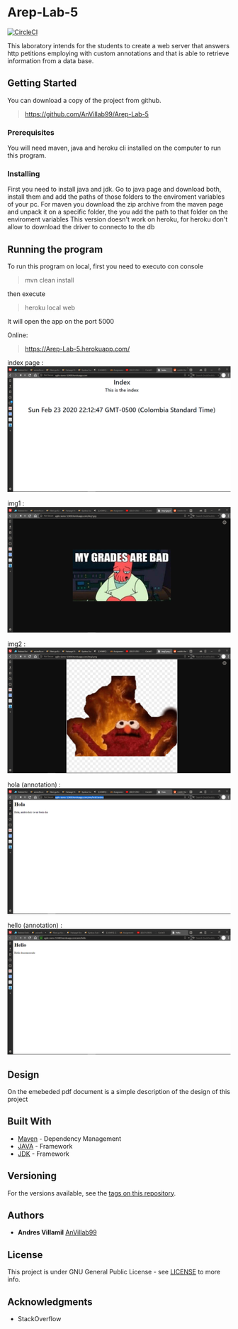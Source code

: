 # Arep-Lab-5
[![CircleCI](https://circleci.com/gh/AnVillab99/BetterSpring.svg?style=svg)](https://circleci.com/gh/AnVillab99/BetterSpring)

This laboratory intends for the students to create a web server that answers http petitions employing with custom annotations and that is able to retrieve information from a data base.

## Getting Started

You can download a copy of the project from github.
>https://github.com/AnVillab99/Arep-Lab-5


### Prerequisites

You will need maven, java and heroku cli installed on the computer to run this program.


### Installing

First you need to install java and jdk.
Go to java page and download both, install them and add the paths of those folders to the enviroment variables of your pc.
For maven you download the zip archive from the maven page and unpack it on a specific folder, the you add the path to that folder on the enviroment variables
This version doesn't work on heroku, for heroku don't allow to download the driver to connecto to the db


## Running the program

To run this program on local, first you need to executo con console
> mvn clean install
>
then execute 
>heroku local web
>
It will open the app on the port 5000

Online:
> https://Arep-Lab-5.herokuapp.com/
>


index page  :
![index](https://github.com/AnVillab99/BetterSpring/blob/master/resources/img/index.png)

img1 :
![img1](https://github.com/AnVillab99/BetterSpring/blob/master/resources/img/img1.png)

img2 :
![img2](https://github.com/AnVillab99/BetterSpring/blob/master/resources/img/img2.png)

hola (annotation) :
![hola](https://github.com/AnVillab99/BetterSpring/blob/master/resources/img/hola.png)

hello (annotation) :
![hello](https://github.com/AnVillab99/BetterSpring/blob/master/resources/img/hello.png)


## Design

On the emebeded pdf document is a simple description of the design of this project 


## Built With

* [Maven](https://maven.apache.org/) - Dependency Management
* [JAVA](https://www.java.com/es/download) - Framework
* [JDK](https://www.oracle.com/technetwork/java/javase/downloads/jdk8-downloads-2133151.html) - Framework

## Versioning

For the versions available, see the [tags on this repository](https://github.com/AnVillab99/BetterSpring/tags). 

## Authors

* **Andres Villamil**  [AnVillab99](https://github.com/AnVillab99)


## License

This project is under GNU General Public License - see [LICENSE](https://github.com/AnVillab99/BetterSpring/blob/master/LICENSE) to more info.

## Acknowledgments

* StackOverflow


